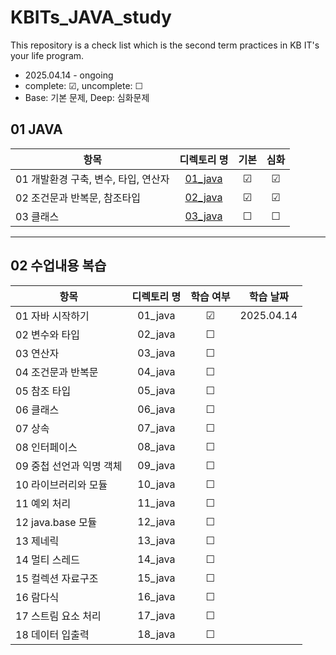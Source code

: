 # KBITs_JAVA_study
This repository is a check list which is the second term practices in KB IT's your life program.
- 2025.04.14 - ongoing
- complete: ☑, uncomplete: ☐
- Base: 기본 문제, Deep: 심화문제

## 01 JAVA
| 항목 | 디렉토리 명 | 기본 | 심화 | 
|------|:----:|:----:|:----:|
| 01 개발환경 구축, 변수, 타입, 연산자 | [01_java](https://github.com/yoon2fy/KBITs_JAVA_study/tree/main/01%20JAVA/01_java) | ☑ | ☑ |
| 02 조건문과 반복문, 참조타입 | [02_java](https://github.com/yoon2fy/KBITs_JAVA_study/tree/main/01%20JAVA/02_java) | ☑ | ☑ |
| 03 클래스 | [03_java](https://github.com/yoon2fy/KBITs_JAVA_study/tree/main/01%20JAVA/03_java) | ☐ | ☐ |


---
## 02 수업내용 복습
| 항목 | 디렉토리 명 | 학습 여부 | 학습 날짜 |
|------|:----:|:----:|:----:|
| 01 자바 시작하기 | 01_java | ☑ | 2025.04.14 |
| 02 변수와 타입 | 02_java | ☐ | |
| 03 연산자 | 03_java | ☐ | |
| 04 조건문과 반복문 | 04_java | ☐ | |
| 05 참조 타입 | 05_java | ☐ | |
| 06 클래스 | 06_java | ☐ | |
| 07 상속 | 07_java | ☐ | |
| 08 인터페이스 | 08_java | ☐ | |
| 09 중첩 선언과 익명 객체 | 09_java | ☐ | |
| 10 라이브러리와 모듈 | 10_java | ☐ | |
| 11 예외 처리 | 11_java | ☐ | |
| 12 java.base 모듈 | 12_java | ☐ | |
| 13 제네릭 | 13_java | ☐ | |
| 14 멀티 스레드 | 14_java | ☐ | |
| 15 컬렉션 자료구조 | 15_java | ☐ | |
| 16 람다식 | 16_java | ☐ | |
| 17 스트림 요소 처리 | 17_java | ☐ | |
| 18 데이터 입출력  | 18_java | ☐ | |
